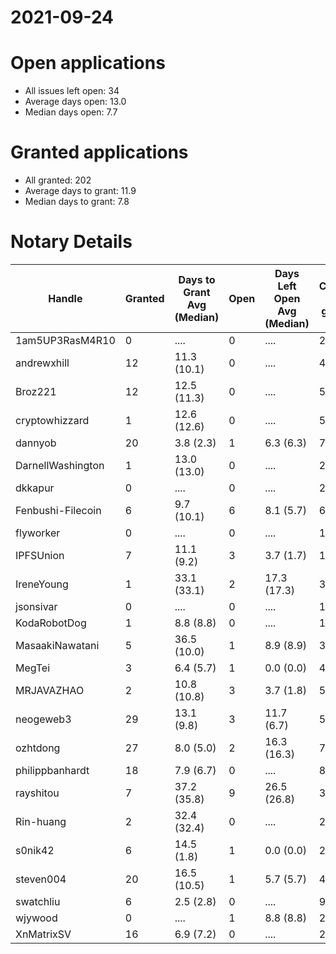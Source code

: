 2021-09-24
==========

# Open applications

- All issues left open: 34
- Average days open: 13.0
- Median days open: 7.7

# Granted applications

- All granted: 202
- Average days to grant: 11.9
- Median days to grant: 7.8

# Notary Details

| Handle            |   Granted | Days to Grant Avg (Median)   |   Open | Days Left Open Avg (Median)   |   Closed (no grant) |
|-------------------|-----------|------------------------------|--------|-------------------------------|---------------------|
| 1am5UP3RasM4R10   |         0 | ....                         |      0 | ....                          |                   2 |
| andrewxhill       |        12 | 11.3  (10.1)                 |      0 | ....                          |                  44 |
| Broz221           |        12 | 12.5  (11.3)                 |      0 | ....                          |                  55 |
| cryptowhizzard    |         1 | 12.6  (12.6)                 |      0 | ....                          |                   5 |
| dannyob           |        20 | 3.8  (2.3)                   |      1 | 6.3  (6.3)                    |                  70 |
| DarnellWashington |         1 | 13.0  (13.0)                 |      0 | ....                          |                   2 |
| dkkapur           |         0 | ....                         |      0 | ....                          |                   2 |
| Fenbushi-Filecoin |         6 | 9.7  (10.1)                  |      6 | 8.1  (5.7)                    |                  62 |
| flyworker         |         0 | ....                         |      0 | ....                          |                   1 |
| IPFSUnion         |         7 | 11.1  (9.2)                  |      3 | 3.7  (1.7)                    |                  10 |
| IreneYoung        |         1 | 33.1  (33.1)                 |      2 | 17.3  (17.3)                  |                   3 |
| jsonsivar         |         0 | ....                         |      0 | ....                          |                  13 |
| KodaRobotDog      |         1 | 8.8  (8.8)                   |      0 | ....                          |                   1 |
| MasaakiNawatani   |         5 | 36.5  (10.0)                 |      1 | 8.9  (8.9)                    |                  33 |
| MegTei            |         3 | 6.4  (5.7)                   |      1 | 0.0  (0.0)                    |                   4 |
| MRJAVAZHAO        |         2 | 10.8  (10.8)                 |      3 | 3.7  (1.8)                    |                   5 |
| neogeweb3         |        29 | 13.1  (9.8)                  |      3 | 11.7  (6.7)                   |                  51 |
| ozhtdong          |        27 | 8.0  (5.0)                   |      2 | 16.3  (16.3)                  |                  73 |
| philippbanhardt   |        18 | 7.9  (6.7)                   |      0 | ....                          |                  82 |
| rayshitou         |         7 | 37.2  (35.8)                 |      9 | 26.5  (26.8)                  |                  30 |
| Rin-huang         |         2 | 32.4  (32.4)                 |      0 | ....                          |                   2 |
| s0nik42           |         6 | 14.5  (1.8)                  |      1 | 0.0  (0.0)                    |                  23 |
| steven004         |        20 | 16.5  (10.5)                 |      1 | 5.7  (5.7)                    |                  44 |
| swatchliu         |         6 | 2.5  (2.8)                   |      0 | ....                          |                   9 |
| wjywood           |         0 | ....                         |      1 | 8.8  (8.8)                    |                   2 |
| XnMatrixSV        |        16 | 6.9  (7.2)                   |      0 | ....                          |                  26 |